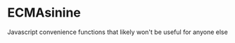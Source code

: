 ECMAsinine
==========

Javascript convenience functions that likely won't be useful for anyone else  